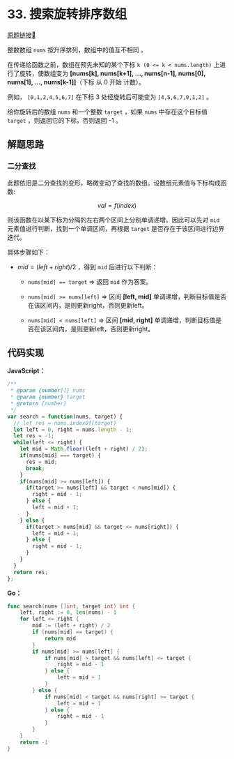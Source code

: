 # 33. 搜索旋转排序数组
[原题链接🔗](https://leetcode-cn.com/problems/search-in-rotated-sorted-array/)  

整数数组 `nums` 按升序排列，数组中的值互不相同 。

在传递给函数之前，数组在预先未知的某个下标 `k (0 <= k < nums.length)` 上进行了旋转，使数组变为 **[nums[k], nums[k+1], ..., nums[n-1], nums[0], nums[1], ..., nums[k-1]]**（下标 从 0 开始 计数）。

例如， `[0,1,2,4,5,6,7]` 在下标 3 处经旋转后可能变为 `[4,5,6,7,0,1,2]` 。

给你旋转后的数组 `nums` 和一个整数 `target` ，如果 `nums` 中存在这个目标值 `target` ，则返回它的下标，否则返回 -1 。

## 解题思路
### 二分查找

此题依旧是二分查找的变形，略微变动了查找的数组。设数组元素值与下标构成函数: 

$$val = f(index)$$

则该函数在以某下标为分隔的左右两个区间上分别单调递增。因此可以先对 `mid` 元素值进行判断，找到一个单调区间，再根据 `target` 是否存在于该区间进行边界迭代。

具体步骤如下：

 - $mid = (left + right) / 2$ ，得到 `mid` 后进行以下判断：

   - `nums[mid] == target` => 返回 `mid` 作为答案。

   - `nums[mid] >= nums[left]` => 区间 **[left, mid]** 单调递增，判断目标值是否在该区间内，是则更新right，否则更新left。

   - `nums[mid] < nums[left]` => 区间 **[mid, right]** 单调递增，判断目标值是否在该区间内，是则更新left，否则更新right。

## 代码实现
**JavaScript：**

```javascript
/**
 * @param {number[]} nums
 * @param {number} target
 * @return {number}
 */
var search = function(nums, target) {
  // let res = nums.indexOf(target)
  let left = 0, right = nums.length - 1;
  let res = -1;
  while(left <= right) {
    let mid = Math.floor((left + right) / 2);
    if(nums[mid] === target) {
      res = mid;
      break;
    }
    if(nums[mid] >= nums[left]) {
      if(target >= nums[left] && target < nums[mid]) {
        right = mid - 1;
      } else {
        left = mid + 1;
      }
    } else {
      if(target > nums[mid] && target <= nums[right]) {
        left = mid + 1;
      } else {
        right = mid - 1;
      }
    }
  }
  return res;
};
```

**Go：**
```go
func search(nums []int, target int) int {
    left, right := 0, len(nums) - 1
    for left <= right {
        mid := (left + right) / 2
        if (nums[mid] == target) {
            return mid
        }
        if nums[mid] >= nums[left] {
            if nums[mid] > target && nums[left] <= target {
                right = mid - 1
            } else {
                left = mid + 1
            }
        } else {
            if nums[mid] < target && nums[right] >= target {
                left = mid + 1
            } else {
                right = mid - 1
            }
        }
    }
    return -1
}
```